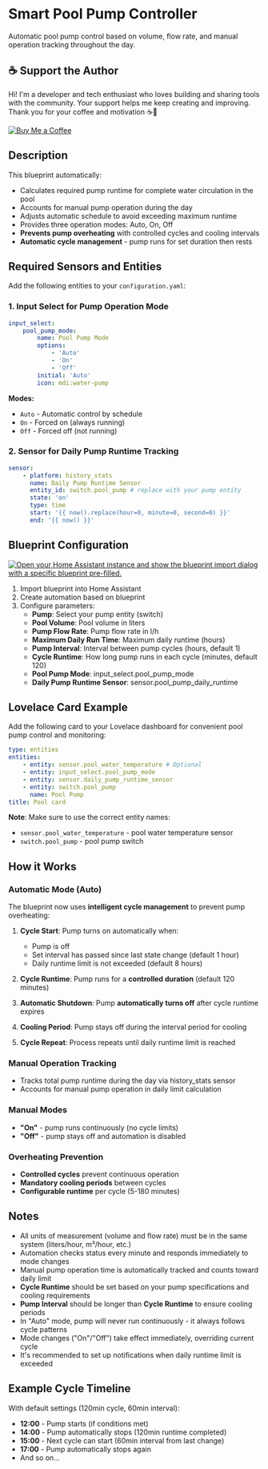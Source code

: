 # Smart Pool Pump Controller

Automatic pool pump control based on volume, flow rate, and manual operation tracking throughout the day.

## ☕ Support the Author

Hi! I'm a developer and tech enthusiast who loves building and sharing tools with the community. Your support helps me keep creating and improving. Thank you for your coffee and motivation ☕🙂

[![Buy Me a Coffee](https://img.shields.io/badge/☕%20Buy%20me%20a%20coffee-coffee%20support-yellow)](https://coff.ee/myroom007)

## Description

This blueprint automatically:

-   Calculates required pump runtime for complete water circulation in the pool
-   Accounts for manual pump operation during the day
-   Adjusts automatic schedule to avoid exceeding maximum runtime
-   Provides three operation modes: Auto, On, Off
-   **Prevents pump overheating** with controlled cycles and cooling intervals
-   **Automatic cycle management** - pump runs for set duration then rests

## Required Sensors and Entities

Add the following entities to your `configuration.yaml`:

### 1. Input Select for Pump Operation Mode

```yaml
input_select:
    pool_pump_mode:
        name: Pool Pump Mode
        options:
            - 'Auto'
            - 'On'
            - 'Off'
        initial: 'Auto'
        icon: mdi:water-pump
```

**Modes:**

-   `Auto` - Automatic control by schedule
-   `On` - Forced on (always running)
-   `Off` - Forced off (not running)

### 2. Sensor for Daily Pump Runtime Tracking

```yaml
sensor:
    - platform: history_stats
      name: Daily Pump Runtime Sensor
      entity_id: switch.pool_pump # replace with your pump entity
      state: 'on'
      type: time
      start: '{{ now().replace(hour=0, minute=0, second=0) }}'
      end: '{{ now() }}'
```

## Blueprint Configuration

[![Open your Home Assistant instance and show the blueprint import dialog with a specific blueprint pre-filled.](https://my.home-assistant.io/badges/blueprint_import.svg)](https://my.home-assistant.io/redirect/blueprint_import/?blueprint_url=https%3A%2F%2Fgithub.com%2Fmyroom%2FSmartPoolPumpController%2Fblob%2Fmain%2Fsmart_pool_pump_controller.yaml)

1. Import blueprint into Home Assistant
2. Create automation based on blueprint
3. Configure parameters:
    - **Pump**: Select your pump entity (switch)
    - **Pool Volume**: Pool volume in liters
    - **Pump Flow Rate**: Pump flow rate in l/h
    - **Maximum Daily Run Time**: Maximum daily runtime (hours)
    - **Pump Interval**: Interval between pump cycles (hours, default 1)
    - **Cycle Runtime**: How long pump runs in each cycle (minutes, default 120)
    - **Pool Pump Mode**: input_select.pool_pump_mode
    - **Daily Pump Runtime Sensor**: sensor.pool_pump_daily_runtime

## Lovelace Card Example

Add the following card to your Lovelace dashboard for convenient pool pump control and monitoring:

```yaml
type: entities
entities:
    - entity: sensor.pool_water_temperature # Optional
    - entity: input_select.pool_pump_mode
    - entity: sensor.daily_pump_runtime_sensor
    - entity: switch.pool_pump
      name: Pool Pump
title: Pool card
```

**Note**: Make sure to use the correct entity names:

-   `sensor.pool_water_temperature` - pool water temperature sensor
-   `switch.pool_pump` - pool pump switch

## How it Works

### Automatic Mode (Auto)

The blueprint now uses **intelligent cycle management** to prevent pump overheating:

1. **Cycle Start**: Pump turns on automatically when:

    - Pump is off
    - Set interval has passed since last state change (default 1 hour)
    - Daily runtime limit is not exceeded (default 8 hours)

2. **Cycle Runtime**: Pump runs for a **controlled duration** (default 120 minutes)

3. **Automatic Shutdown**: Pump **automatically turns off** after cycle runtime expires

4. **Cooling Period**: Pump stays off during the interval period for cooling

5. **Cycle Repeat**: Process repeats until daily runtime limit is reached

### Manual Operation Tracking

-   Tracks total pump runtime during the day via history_stats sensor
-   Accounts for manual pump operation in daily limit calculation

### Manual Modes

-   **"On"** - pump runs continuously (no cycle limits)
-   **"Off"** - pump stays off and automation is disabled

### Overheating Prevention

-   **Controlled cycles** prevent continuous operation
-   **Mandatory cooling periods** between cycles
-   **Configurable runtime** per cycle (5-180 minutes)

## Notes

-   All units of measurement (volume and flow rate) must be in the same system (liters/hour, m³/hour, etc.)
-   Automation checks status every minute and responds immediately to mode changes
-   Manual pump operation time is automatically tracked and counts toward daily limit
-   **Cycle Runtime** should be set based on your pump specifications and cooling requirements
-   **Pump Interval** should be longer than **Cycle Runtime** to ensure cooling periods
-   In "Auto" mode, pump will never run continuously - it always follows cycle patterns
-   Mode changes ("On"/"Off") take effect immediately, overriding current cycle
-   It's recommended to set up notifications when daily runtime limit is exceeded

## Example Cycle Timeline

With default settings (120min cycle, 60min interval):

-   **12:00** - Pump starts (if conditions met)
-   **14:00** - Pump automatically stops (120min runtime completed)
-   **15:00** - Next cycle can start (60min interval from last change)
-   **17:00** - Pump automatically stops again
-   And so on...
